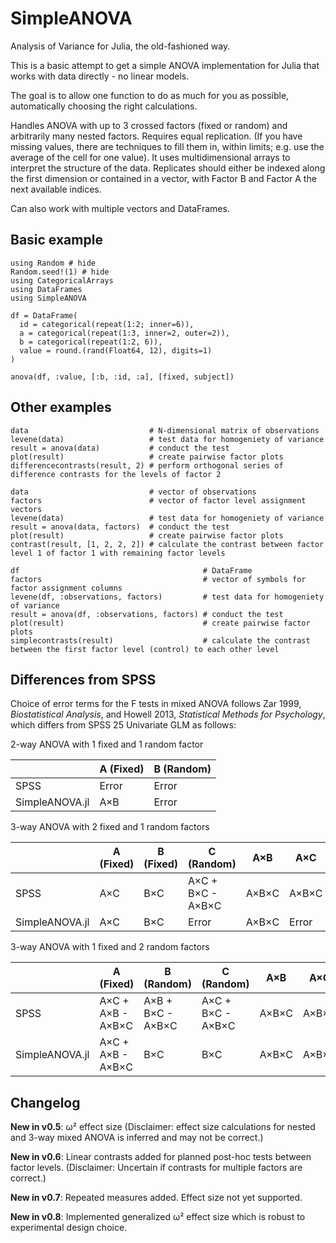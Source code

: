# SimpleANOVA

Analysis of Variance for Julia, the old-fashioned way.

This is a basic attempt to get a simple ANOVA implementation for Julia that works with data directly - no linear models.

The goal is to allow one function to do as much for you as possible, automatically choosing the right calculations.

Handles ANOVA with up to 3 crossed factors (fixed or random) and arbitrarily many nested factors. Requires equal replication. (If you have missing values, there are techniques to fill them in, within limits; e.g. use the average of the cell for one value).
It uses multidimensional arrays to interpret the structure of the data. Replicates should either be indexed along the first dimension or contained in a vector, with Factor B and Factor A the next available indices.

Can also work with multiple vectors and DataFrames.

Basic example
--------
```@example index
using Random # hide
Random.seed!(1) # hide
using CategoricalArrays
using DataFrames
using SimpleANOVA

df = DataFrame(
  id = categorical(repeat(1:2; inner=6)),
  a = categorical(repeat(1:3, inner=2, outer=2)),
  b = categorical(repeat(1:2, 6)),
  value = round.(rand(Float64, 12), digits=1)
)

anova(df, :value, [:b, :id, :a], [fixed, subject])
```

Other examples
--------
```
data                           # N-dimensional matrix of observations
levene(data)                   # test data for homogeniety of variance
result = anova(data)           # conduct the test
plot(result)                   # create pairwise factor plots
differencecontrasts(result, 2) # perform orthogonal series of difference contrasts for the levels of factor 2
```
```
data                           # vector of observations
factors                        # vector of factor level assignment vectors
levene(data)                   # test data for homogeniety of variance
result = anova(data, factors)  # conduct the test
plot(result)                   # create pairwise factor plots
contrast(result, [1, 2, 2, 2]) # calculate the contrast between factor level 1 of factor 1 with remaining factor levels
```
```
df                                         # DataFrame
factors                                    # vector of symbols for factor assignment columns
levene(df, :observations, factors)         # test data for homogeniety of variance
result = anova(df, :observations, factors) # conduct the test
plot(result)                               # create pairwise factor plots
simplecontrasts(result)                    # calculate the contrast between the first factor level (control) to each other level
```

Differences from SPSS
---------------------
Choice of error terms for the F tests in mixed ANOVA follows Zar 1999, _Biostatistical Analysis_, and Howell 2013, _Statistical Methods for Psychology_, which differs from SPSS 25 Univariate GLM as follows:

2-way ANOVA with 1 fixed and 1 random factor

|                | A (Fixed) | B (Random) |
|----------------|-----------|------------|
| SPSS           | Error     | Error      |
| SimpleANOVA.jl | A×B       | Error      |

3-way ANOVA with 2 fixed and 1 random factors

|                | A (Fixed) | B (Fixed) | C (Random)        | A×B   | A×C   | B×C   | A×B×C |
|----------------|-----------|-----------|-------------------|-------|-------|-------|-------|
| SPSS           | A×C       | B×C       | A×C + B×C - A×B×C | A×B×C | A×B×C | A×B×C | Error |
| SimpleANOVA.jl | A×C       | B×C       | Error             | A×B×C | Error | Error | Error |

3-way ANOVA with 1 fixed and 2 random factors

|                | A (Fixed)         | B (Random)        | C (Random)        | A×B   | A×C   | B×C   | A×B×C |
|----------------|-------------------|-------------------|-------------------|-------|-------|-------|-------|
| SPSS           | A×C + A×B - A×B×C | A×B + B×C - A×B×C | A×C + B×C - A×B×C | A×B×C | A×B×C | A×B×C | Error |
| SimpleANOVA.jl | A×C + A×B - A×B×C | B×C               | B×C               | A×B×C | A×B×C | Error | Error |

Changelog
--------
**New in v0.5**: ω² effect size (Disclaimer: effect size calculations for nested and 3-way mixed ANOVA is inferred and may not be correct.)

**New in v0.6**: Linear contrasts added for planned post-hoc tests between factor levels. (Disclaimer: Uncertain if contrasts for multiple factors are correct.)

**New in v0.7**: Repeated measures added. Effect size not yet supported.

**New in v0.8**: Implemented generalized ω² effect size which is robust to experimental design choice.
